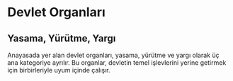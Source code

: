 # Devlet Organları

## Yasama, Yürütme, Yargı
Anayasada yer alan devlet organları, yasama, yürütme ve yargı olarak üç ana kategoriye ayrılır. Bu organlar, devletin temel işlevlerini yerine getirmek için birbirleriyle uyum içinde çalışır.
